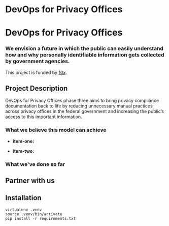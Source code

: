 # DevOps for Privacy Offices

# DevOps for Privacy Offices

### We envision a future in which the public can easily understand how and why personally identifiable information gets collected by government agencies. 

This project is funded by [10x](https://10x.gsa.gov/).

## Project Description

DevOps for Privacy Offices phase three aims to bring privacy compliance documentation back to life by reducing unnecessary manual practices across privacy offices in the federal government and increasing the public’s access to this important information.

### What we believe this model can achieve

- **item-one:**

- **item-two:**

### What we've done so far

## Partner with us

## Installation
```
virtualenv .venv
source .venv/bin/activate
pip install -r requirements.txt
```
